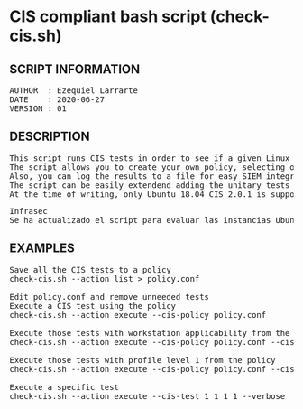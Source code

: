 # CIS compliant bash script (check-cis.sh)

**SCRIPT INFORMATION**
---------------------------------------------------------
<pre>
AUTHOR  : Ezequiel Larrarte
DATE    : 2020-06-27
VERSION : 01
</pre>

**DESCRIPTION**
---------------------------------------------------------
<pre>
This script runs CIS tests in order to see if a given Linux server/workstation is CIS compliant.
The script allows you to create your own policy, selecting only the CIS tests you need.
Also, you can log the results to a file for easy SIEM integration, using KV log format.
The script can be easily extendend adding the unitary tests for a specific Linux distribution.
At the time of writing, only Ubuntu 18.04 CIS 2.0.1 is supported (work in progress).
</pre>

<pre>
Infrasec
Se ha actualizado el script para evaluar las instancias Ubuntu 22.04 de acuerdo al estándar "SI.STD.039 Estándar de Seguridad Ubuntu Server 22.04 AWS v1.1" de Despegar.
</pre>

**EXAMPLES**
---------------------------------------------------------
<pre>
Save all the CIS tests to a policy
check-cis.sh --action list > policy.conf

Edit policy.conf and remove unneeded tests
Execute a CIS test using the policy
check-cis.sh --action execute --cis-policy policy.conf

Execute those tests with workstation applicability from the policy
check-cis.sh --action execute --cis-policy policy.conf --cis-pa workstation

Execute those tests with profile level 1 from the policy
check-cis.sh --action execute --cis-policy policy.conf --cis-pl 1

Execute a specific test
check-cis.sh --action execute --cis-test 1_1_1_1 --verbose
</pre>

